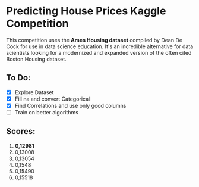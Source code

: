# Predicting House Prices Kaggle Competition

This competition uses the **Ames Housing dataset** compiled by Dean De Cock for use in data science education. It's an incredible alternative for data scientists looking for a modernized and expanded version of the often cited Boston Housing dataset.

## To Do:

- [x] Explore Dataset
- [x] Fill na and convert Categorical
- [x] Find Correlations and use only good columns
- [ ] Train on better algorithms

## Scores:

1. **0,12981**
2. 0,13008
3. 0,13054
4. 0,1548
5. 0,15490
6. 0,15518
